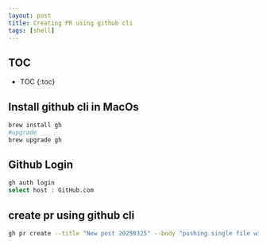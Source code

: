 ```yaml
---
layout: post
title: Creating PR using github cli
tags: [shell]
---
```


## TOC

* TOC
{:toc}

## Install github cli in MacOs


```sh
brew install gh
#upgrade
brew upgrade gh
```

## Github Login

```sh
gh auth login
select host : GitHub.com
```

## create pr using github cli

```sh
gh pr create --title "New post 20250325" --body "pushing single file without checkou& pull"
```

